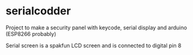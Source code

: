 # serialcodder
Project to make a security panel with keycode, serial display and arduino (ESP8266 probably)

Serial screen is a spakfun LCD screen and is connected to digital pin 8
